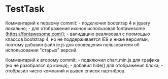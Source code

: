 # TestTask
  Комментарий к первому commit:
    - подключил bootstrap 4 и jquery локально;
    - для отображения иконок использовал fontawesome (https://fontawesome.com/);
    - валидацию реализовал с поомощью классов bootstrap 4, но не поддерживается IE9 и ниже версиями, 
    поэтому добавил файл ie.js для оповещения пользователя об использовании "старых" версий.

  Комментарий к второму commit:
     - подключил chart.min.js для графика (но не разобрался до конца);
     - добавил hide() для отображения блока;
     - отобразил число компаний и вывел список партнёров.
